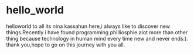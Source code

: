 # hello_world
helloworld to all
its nina kassahun here,i always like to discover new things.Recently i have found programming philliosphie alot more than other thing because technology in human mind every time new and never ends:).
thank you,hope to go on this journey with you all.
